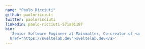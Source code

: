 ```yaml
---
name: "Paolo Ricciuti"
github: paoloricciuti
twitter: paoloricciuti
linkedin: paolo-ricciuti-571a91187
bio:
  'Senior Software Engineer at Mainmatter, Co-creator of <a
  href="https://sveltelab.dev">sveltelab.dev</a>'
---
```

